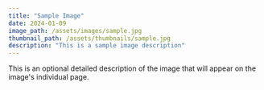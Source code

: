 ```yaml
---
title: "Sample Image"
date: 2024-01-09
image_path: /assets/images/sample.jpg
thumbnail_path: /assets/thumbnails/sample.jpg
description: "This is a sample image description"
---
```


This is an optional detailed description of the image that will appear on the image's individual page.
